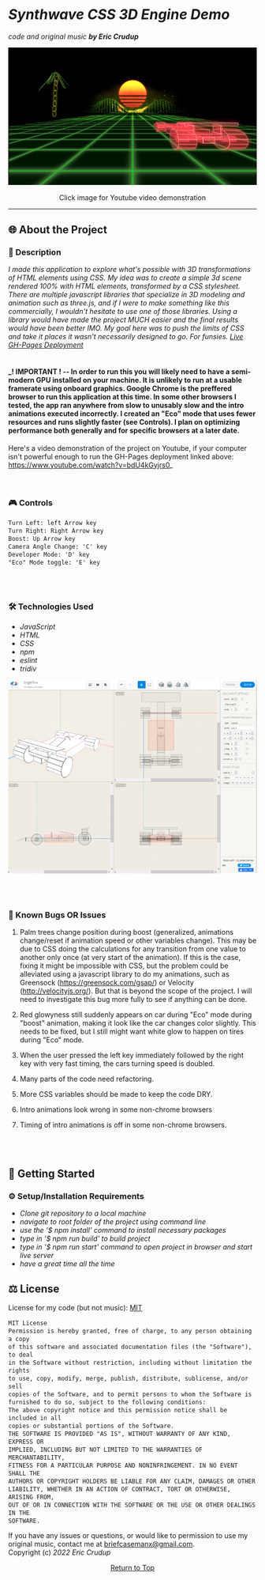 # _Synthwave CSS 3D Engine Demo_

_code and original music **by Eric Crudup**_
<div align="center">
  <a href="https://www.youtube.com/watch?v=bdU4kGyjrs0" ><img src="src/img/SynthwaveCSS1small.png" alt="image of 3D demo"/></a>
  <p>Click image for Youtube video demonstration<p>
</div>    

---
## 🌐 About the Project     

### 📖 Description
 _I made this application to explore what's possible with 3D transformations of HTML elements using CSS. My idea was to create a simple 3d scene rendered 100% with HTML elements, transformed by a CSS stylesheet. There are multiple javascript libraries that specialize in 3D modeling and animation such as three.js, and if I were to make something like this commercially, I wouldn't hesitate to use one of those libraries. Using a library would have made the project MUCH easier and the final results would have been better IMO. My goal here was to push the limits of CSS and take it places it wasn't necessarily designed to go. For funsies. [Live GH-Pages Deployment](https://cruduper.github.io/Synthwave-CSS-3D-Engine/)_
<br><br/>
#### _**! IMPORTANT !** -- In order to run this **you will likely need to have a semi-modern GPU installed on your machine**. It is unlikely to run at a usable framerate using onboard graphics. **Google Chrome is the preffered browser** to run this application at this time. In some other browsers I tested, the app ran anywhere from slow to unusably slow and the intro animations executed incorrectly. I created an "Eco" mode that uses fewer resources and runs slightly faster (see Controls). I plan on optimizing performance both generally and for specific browsers at a later date.

Here's a video demonstration of the project on Youtube, if your computer isn't powerful enough to run the GH-Pages deployment linked above: https://www.youtube.com/watch?v=bdU4kGyjrs0_       
<br><br/> 

### 🎮 Controls
```
Turn Left: left Arrow key
Turn Right: Right Arrow key
Boost: Up Arrow key
Camera Angle Change: 'C' key
Developer Mode: 'D' key
"Eco" Mode toggle: 'E' key
```

<br><br/>
### 🛠 Technologies Used

* _JavaScript_
* _HTML_
* _CSS_
* _npm_
* _eslint_
* _tridiv_

<p align="center">
  <img src="src/img/tridiv-interface-small.jpg" alt="tridiv 3D modeling app"/>
</p>

<br><br/>

### 🦠 Known Bugs OR Issues

1. Palm trees change position during boost (generalized, animations change/reset if animation speed or other variables change). This may be due to CSS doing the calculations for any transition from one value to another only once (at very start of the animation). If this is the case, fixing it might be impossible with CSS, but the problem could be alleviated using a javascript library to do my animations, such as Greensock (https://greensock.com/gsap/) or Velocity (http://velocityjs.org/). But that is beyond the scope of the project. I will need to investigate this bug more fully to see if anything can be done.

2. Red glowyness still suddenly appears on car during "Eco" mode during "boost" animation, making it look like the car changes color slightly. This needs to be fixed, but I still might want white glow to happen on tires during "Eco" mode. 

3. When the user pressed the left key immediately followed by the right key with very fast timing, the cars turning speed is doubled. 

4. Many parts of the code need refactoring. 

5. More CSS variables should be made to keep the code DRY. 

6. Intro animations look wrong in some non-chrome browsers

7. Timing of intro animations is off in some non-chrome browsers. 

<br><br/>
## 🏁 Getting Started

### ⚙️ Setup/Installation Requirements

* _Clone git repository to a local machine_
* _navigate to root folder of the project using command line_
* _use the '$ npm install' command to install necessary packages_
* _type in '$ npm run build' to build project_
* _type in '$ npm run start' command to open project in browser and start live server_
* _have a great time all the time_

## ⚖️ License

License for my code (but not music): [MIT](https://opensource.org/licenses/MIT)    

```
MIT License
Permission is hereby granted, free of charge, to any person obtaining a copy
of this software and associated documentation files (the "Software"), to deal
in the Software without restriction, including without limitation the rights
to use, copy, modify, merge, publish, distribute, sublicense, and/or sell
copies of the Software, and to permit persons to whom the Software is
furnished to do so, subject to the following conditions:
The above copyright notice and this permission notice shall be included in all
copies or substantial portions of the Software.
THE SOFTWARE IS PROVIDED "AS IS", WITHOUT WARRANTY OF ANY KIND, EXPRESS OR
IMPLIED, INCLUDING BUT NOT LIMITED TO THE WARRANTIES OF MERCHANTABILITY,
FITNESS FOR A PARTICULAR PURPOSE AND NONINFRINGEMENT. IN NO EVENT SHALL THE
AUTHORS OR COPYRIGHT HOLDERS BE LIABLE FOR ANY CLAIM, DAMAGES OR OTHER
LIABILITY, WHETHER IN AN ACTION OF CONTRACT, TORT OR OTHERWISE, ARISING FROM,
OUT OF OR IN CONNECTION WITH THE SOFTWARE OR THE USE OR OTHER DEALINGS IN THE
SOFTWARE.
```
If you have any issues or questions, or would like to permission to use my original music, 
contact me at briefcasemanx@gmail.com.    
Copyright (c) _2022_  _Eric Crudup_

<center><a href="#">Return to Top</a></center>
